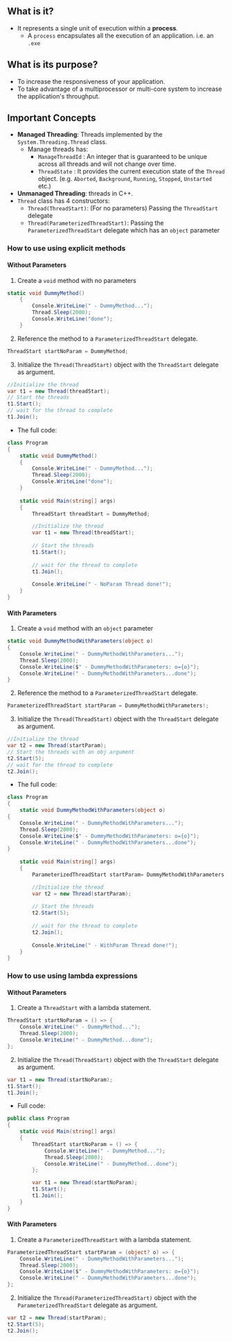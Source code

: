 ## What is it?
- It represents a single unit of execution within a **process**.
  - A `process` encapsulates all the execution of an application. i.e. an `.exe`
        
## What is its purpose?
- To increase the responsiveness of your application.
- To take advantage of a multiprocessor or multi-core system to increase the application's throughput.

## Important Concepts
- **Managed Threading**: Threads implemented by the `System.Threading.Thread` class.
  - Manage threads has:
    - `ManageThreadId` : An integer that is guaranteed to be unique across all threads and will not change over time.
    - `ThreadState` : It provides the current execution state of the `Thread` object. (e.g. `Aborted`, `Background`, `Running`, `Stopped`, `Unstarted` etc.)
- **Unmanaged Threading**: threads in C++.
- `Thread` class has 4 constructors:
  - `Thread(ThreadStart)`: (For no parameters) Passing the `ThreadStart` delegate
  - `Thread(ParameterizedThreadStart)`: Passing the `ParameterizedThreadStart` delegate which has an `object` parameter
  
### How to use using explicit methods

#### Without Parameters
1. Create a `void` method with no parameters
``` cs 
static void DummyMethod()
    {
        Console.WriteLine(" - DummyMethod...");
        Thread.Sleep(2000);
        Console.WriteLine("done");
    }
```
2. Reference the method to a `ParameterizedThreadStart` delegate.

``` cs
ThreadStart startNoParam = DummyMethod;
```
3. Initialize the `Thread(ThreadStart)` object with the `ThreadStart` delegate as argument.

``` cs
//Initialize the thread
var t1 = new Thread(threadStart);
// Start the threads
t1.Start();
// wait for the thread to complete
t1.Join();
```

- The full code:

``` cs
class Program
{
    static void DummyMethod()
    {
        Console.WriteLine(" - DummyMethod...");
        Thread.Sleep(2000);
        Console.WriteLine("done");
    }
    
    static void Main(string[] args)
    {
        ThreadStart threadStart = DummyMethod;

        //Initialize the thread
        var t1 = new Thread(threadStart);
    
        // Start the threads
        t1.Start();
    
        // wait for the thread to complete
        t1.Join();
    
        Console.WriteLine(" - NoParam Thread done!");
    }
}
```

#### With Parameters
1. Create a `void` method with an `object` parameter


``` cs 
static void DummyMethodWithParameters(object o)
{
    Console.WriteLine(" - DummyMethodWithParameters...");
    Thread.Sleep(2000);
    Console.WriteLine($" - DummyMethodWithParameters: o={o}");
    Console.WriteLine(" - DummyMethodWithParameters...done");
}
```
2. Reference the method to a `ParameterizedThreadStart` delegate.

``` cs
ParameterizedThreadStart startParam = DummyMethodWithParameters!;
```

3. Initialize the `Thread(ThreadStart)` object with the `ThreadStart` delegate as argument.

``` cs
//Initialize the thread
var t2 = new Thread(startParam);
// Start the threads with an obj argument
t2.Start(5);
// wait for the thread to complete
t2.Join();
```

- The full code:

``` cs
class Program
{
    static void DummyMethodWithParameters(object o)
{
    Console.WriteLine(" - DummyMethodWithParameters...");
    Thread.Sleep(2000);
    Console.WriteLine($" - DummyMethodWithParameters: o={o}");
    Console.WriteLine(" - DummyMethodWithParameters...done");
}
    
    static void Main(string[] args)
    {
        ParameterizedThreadStart startParam= DummyMethodWithParameters!;

        //Initialize the thread
        var t2 = new Thread(startParam);
    
        // Start the threads
        t2.Start(5);
    
        // wait for the thread to complete
        t2.Join();
    
        Console.WriteLine(" - WithParam Thread done!");
    }
}
```

### How to use using lambda expressions

#### Without Parameters

1. Create a `ThreadStart` with a lambda statement.

``` cs
ThreadStart startNoParam = () => {
    Console.WriteLine(" - DummyMethod...");
    Thread.Sleep(2000);
    Console.WriteLine(" - DummyMethod...done");
};
```

2. Initialize the `Thread(ThreadStart)` object with the `ThreadStart` delegate as argument.

``` cs 
var t1 = new Thread(startNoParam);
t1.Start();
t1.Join();
```

- Full code:

``` cs
public class Program
{
    static void Main(string[] args)
    {
        ThreadStart startNoParam = () => {
            Console.WriteLine(" - DummyMethod...");
            Thread.Sleep(2000);
            Console.WriteLine(" - DummyMethod...done");
        };

        var t1 = new Thread(startNoParam);
        t1.Start();
        t1.Join();
    }
}
```

#### With Parameters

1. Create a `ParameterizedThreadStart` with a lambda statement.

``` cs
ParameterizedThreadStart startParam = (object? o) => {
    Console.WriteLine(" - DummyMethodWithParameters...");
    Thread.Sleep(2000);
    Console.WriteLine($" - DummyMethodWithParameters: o={o}");
    Console.WriteLine(" - DummyMethodWithParameters...done");
};
```

2. Initialize the `Thread(ParameterizedThreadStart)` object with the `ParameterizedThreadStart` delegate as argument.

``` cs
var t2 = new Thread(startParam);
t2.Start(5);
t2.Join();
```